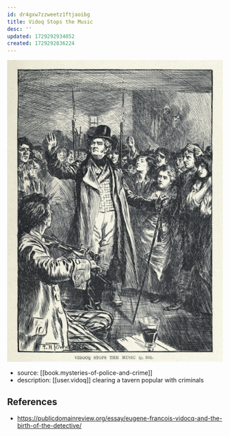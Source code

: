 ```yaml
---
id: dr4gxw7zzweetz1ftjaoibg
title: Vidoq Stops the Music
desc: ''
updated: 1729292934052
created: 1729292836224
---
```


![](/assets/images/2024-10-18-16-07-22.png)

- source: [[book.mysteries-of-police-and-crime]]
- description: [[user.vidoq]] clearing a tavern popular with criminals

## References

- https://publicdomainreview.org/essay/eugene-francois-vidocq-and-the-birth-of-the-detective/